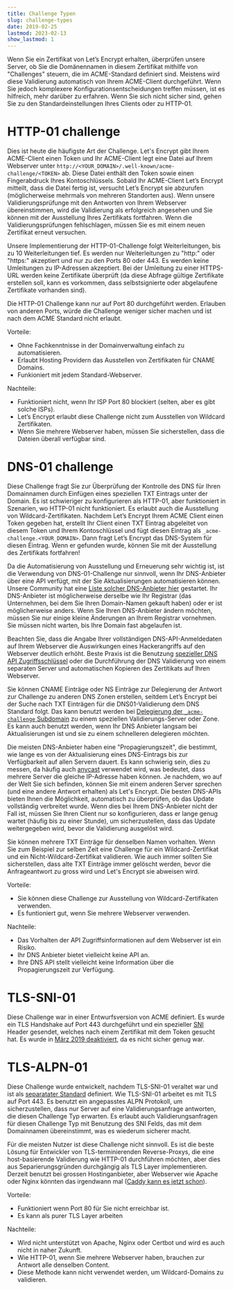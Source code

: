 ```yaml
---
title: Challenge Typen
slug: challenge-types
date: 2019-02-25
lastmod: 2023-02-13
show_lastmod: 1
---
```



Wenn Sie ein Zertifikat von Let’s Encrypt erhalten, überprüfen unsere Server, ob Sie die Domänennamen in diesem Zertifikat mithilfe von "Challenges" steuern, die im ACME-Standard definiert sind. Meistens wird diese Validierung automatisch von Ihrem ACME-Client durchgeführt. Wenn Sie jedoch komplexere Konfigurationsentscheidungen treffen müssen, ist es hilfreich, mehr darüber zu erfahren. Wenn Sie sich nicht sicher sind, gehen Sie zu den Standardeinstellungen Ihres Clients oder zu HTTP-01.

# HTTP-01 challenge

Dies ist heute die häufigste Art der Challenge. Let's Encrypt gibt Ihrem ACME-Client einen Token und Ihr ACME-Client legt eine Datei auf Ihrem Webserver unter `http://<YOUR_DOMAIN>/.well-known/acme-challenge/<TOKEN>` ab. Diese Datei enthält den Token sowie einen Fingerabdruck Ihres Kontoschlüssels. Sobald Ihr ACME-Client Let’s Encrypt mitteilt, dass die Datei fertig ist, versucht Let’s Encrypt sie abzurufen (möglicherweise mehrmals von mehreren Standorten aus). Wenn unsere Validierungsprüfunge mit den Antworten von Ihrem Webserver übereinstimmen, wird die Validierung als erfolgreich angesehen und Sie können mit der Ausstellung Ihres Zertifikats fortfahren. Wenn die Validierungsprüfungen fehlschlagen, müssen Sie es mit einem neuen Zertifikat erneut versuchen.

Unsere Implementierung der HTTP-01-Challenge folgt Weiterleitungen, bis zu 10 Weiterleitungen tief. Es werden nur Weiterleitungen zu "http:" oder "https:" akzeptiert und nur zu den Ports 80 oder 443. Es werden keine Umleitungen zu IP-Adressen akzeptiert. Bei der Umleitung zu einer HTTPS-URL werden keine Zertifikate überprüft (da diese Abfrage gültige Zertifikate erstellen soll, kann es vorkommen, dass selbstsignierte oder abgelaufene Zertifikate vorhanden sind).

Die HTTP-01 Challenge kann nur auf Port 80 durchgeführt werden. Erlauben von anderen Ports, würde die Challenge weniger sicher machen und ist nach dem ACME Standard nicht erlaubt.

Vorteile:

 - Ohne Fachkenntnisse in der Domainverwaltung einfach zu automatisieren.
 - Erlaubt Hosting Providern das Ausstellen von Zertifikaten für CNAME Domains.
 - Funkioniert mit jedem Standard-Webserver.

Nachteile:

 - Funktioniert nicht, wenn Ihr ISP Port 80 blockiert (selten, aber es gibt solche ISPs).
 - Let’s Encrypt erlaubt diese Challenge nicht zum Ausstellen von Wildcard Zertifikaten.
 - Wenn Sie mehrere Webserver haben, müssen Sie sicherstellen, dass die Dateien überall verfügbar sind.

# DNS-01 challenge

Diese Challenge fragt Sie zur Überprüfung der Kontrolle des DNS für Ihren Domainnamen durch Einfügen eines speziellen TXT Eintrags unter der Domain. Es ist schwieriger zu konfigurieren als HTTP-01, aber funktioniert in Szenarien, wo HTTP-01 nicht funktioniert. Es erlaubt auch die Ausstellung von Wildcard-Zertifikaten. Nachdem Let’s Encrypt Ihrem ACME Client einen Token gegeben hat, erstellt Ihr Client einen TXT Eintrag abgeleitet von diesem Token und Ihrem Kontoschlüssel und fügt diesen Eintrag als `_acme-challenge.<YOUR_DOMAIN>`. Dann fragt Let’s Encrypt das DNS-System für diesen Eintrag. Wenn er gefunden wurde, können Sie mit der Ausstellung des Zertifikats fortfahren!

Da die Automatisierung von Ausstellung und Erneuerung sehr wichtig ist, ist die Verwendung von DNS-01-Challenge nur sinnvoll, wenn Ihr DNS-Anbieter über eine API verfügt, mit der Sie Aktualisierungen automatisieren können. Unsere Community hat eine [Liste solcher DNS-Anbieter hier][dns-api-providers] gestartet. Ihr DNS-Anbieter ist möglicherweise derselbe wie Ihr Registrar (das Unternehmen, bei dem Sie Ihren Domain-Namen gekauft haben) oder er ist möglicherweise anders. Wenn Sie Ihren DNS-Anbieter ändern möchten, müssen Sie nur einige kleine Änderungen an Ihrem Registrar vornehmen. Sie müssen nicht warten, bis Ihre Domain fast abgelaufen ist.

Beachten Sie, dass die Angabe Ihrer vollständigen DNS-API-Anmeldedaten auf Ihrem Webserver die Auswirkungen eines Hackerangriffs auf den Webserver deutlich erhöht. Beste Praxis ist die Benutzung [spezieller DNS API Zugriffsschlüssel][securing-dns-credentials] oder die Durchführung der DNS Validierung von einem separaten Server und automatischen Kopieren des Zertitikats auf Ihren Webserver.

Sie können CNAME Einträge oder NS Einträge zur Delegierung der Antwort zur Challenge zu anderen DNS Zonen erstellen, seitdem Let’s Encrypt bei der Suche nach TXT Einträgen für die DNS01-Validierung dem DNS Standard folgt. Das kann benutzt werden bei [Delegierung der `_acme-challenge` Subdomain][securing-dns-credentials] zu einem speziellen Validierungs-Server oder Zone. Es kann auch benutzt werden, wenn Ihr DNS Anbieter langsam bei Aktualisierungen ist und sie zu einem schnelleren delegieren möchten.

Die meisten DNS-Anbieter haben eine "Propagierungszeit", die bestimmt, wie lange es von der Aktualisierung eines DNS-Eintrags bis zur Verfügbarkeit auf allen Servern dauert. Es kann schwierig sein, dies zu messen, da häufig auch [anycast][] verwendet wird, was bedeutet, dass mehrere Server die gleiche IP-Adresse haben können. Je nachdem, wo auf der Welt Sie sich befinden, können Sie mit einem anderen Server sprechen (und eine andere Antwort erhalten) als Let's Encrypt. Die besten DNS-APIs bieten Ihnen die Möglichkeit, automatisch zu überprüfen, ob das Update vollständig verbreitet wurde. Wenn dies bei Ihrem DNS-Anbieter nicht der Fall ist, müssen Sie Ihren Client nur so konfigurieren, dass er lange genug wartet (häufig bis zu einer Stunde), um sicherzustellen, dass das Update weitergegeben wird, bevor die Validierung ausgelöst wird.

Sie können mehrere TXT Einträge für denselben Namen vorhalten. Wenn Sie zum Beispiel zur selben Zeit eine Challenge für ein Wildcard-Zertifikat und ein Nicht-Wildcard-Zertifikat validieren. Wie auch immer sollten Sie sicherstellen, dass alte TXT Einträge immer gelöscht werden, bevor die Anfrageantwort zu gross wird und Let's Encrypt sie abweisen wird.

Vorteile:

 - Sie können diese Challenge zur Ausstellung von Wildcard-Zertifikaten verwenden.
 - Es funtioniert gut, wenn Sie mehrere Webserver verwenden.

Nachteile:

 - Das Vorhalten der API Zugriffsinformationen auf dem Webserver ist ein Risiko.
 - Ihr DNS Anbieter bietet vielleicht keine API an.
 - Ihre DNS API stellt vielleicht keine Information über die Propagierungszeit zur Verfügung.

# TLS-SNI-01

Diese Challenge war in einer Entwurfsversion von ACME definiert. Es wurde ein TLS Handshake auf Port 443 durchgeführt und ein spezieller [SNI][] Header gesendet, welches nach einem Zertifikat mit dem Token gesucht hat. Es wurde in [März 2019 deaktiviert][tls-sni-disablement], da es nicht sicher genug war.

# TLS-ALPN-01

Diese Challenge wurde entwickelt, nachdem TLS-SNI-01 veraltet war und ist als [separatater Standard][tls-alpn] definiert. Wie TLS-SNI-01 arbeitet es mit TLS auf Port 443. Es benutzt ein angepasstes ALPN Protokoll, um sicherzustellen, dass nur Server auf eine Validierungsanfrage antworten, die diesen Challenge Typ erwarten. Es erlaubt auch Validierungsanfragen für diesen Challenge Typ mit Benutzung des SNI Felds, das mit dem Domainnamen übereinstimmt, was es wiederum sicherer macht.

Für die meisten Nutzer ist diese Challenge nicht sinnvoll. Es ist die beste Lösung für Entwickler von TLS-terminierenden Reverse-Proxys, die eine host-basierende Validierung wie HTTP-01 durchführen möchten, aber dies aus Separierungsgründen durchgängig als TLS Layer implementieren. Derzeit benutzt bei grossen Hostinganbieter, aber Webserver wie Apache oder Nginx könnten das irgendwann mal ([Caddy kann es jetzt schon][caddy-tls-alpn]).

Vorteile:

 - Funktioniert wenn Port 80 für Sie nicht erreichbar ist.
 - Es kann als purer TLS Layer arbeiten

Nachteile:

 - Wird nicht unterstützt von Apache, Nginx oder Certbot und wird es auch nicht in naher Zukunft.
 - Wie HTTP-01, wenn Sie mehrere Webserver haben, brauchen zur Antwort alle denselben Content.
 - Diese Methode kann nicht verwendet werden, um Wildcard-Domains zu validieren.

[dns-api-providers]: https://community.letsencrypt.org/t/dns-providers-who-easily-integrate-with-lets-encrypt-dns-validation/86438
[securing-dns-credentials]: https://www.eff.org/deeplinks/2018/02/technical-deep-dive-securing-automation-acme-dns-challenge-validation
[securing-dns-credentials]: https://www.eff.org/deeplinks/2018/02/technical-deep-dive-securing-automation-acme-dns-challenge-validation
[anycast]: https://en.wikipedia.org/wiki/Anycast
[SNI]: https://en.wikipedia.org/wiki/Server_Name_Indication
[tls-sni-disablement]: https://community.letsencrypt.org/t/march-13-2019-end-of-life-for-all-tls-sni-01-validation-support/74209
[tls-alpn]: https://tools.ietf.org/html/rfc8737
[caddy-tls-alpn]: https://caddy.community/t/caddy-supports-the-acme-tls-alpn-challenge/4860
